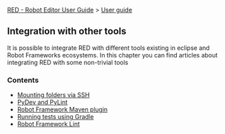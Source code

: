 [RED - Robot Editor User Guide](../index.md) > [User guide](user_guide.md)
>

## Integration with other tools

It is possible to integrate RED with different tools existing in eclipse and
Robot Frameworks ecosystems. In this chapter you can find articles about
integrating RED with some non-trivial tools

### Contents

  * [Mounting folders via SSH](tools_integration/virtual_folders.md)
  * [PyDev and PyLint](tools_integration/red_pylint.md)
  * [Robot Framework Maven plugin](tools_integration/maven.md)
  * [Running tests using Gradle](tools_integration/gradle.md)
  * [Robot Framework Lint](tools_integration/rflint.md)

